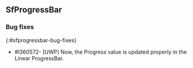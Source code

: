 ## SfProgressBar

### Bug fixes
{:#sfprogressbar-bug-fixes}

* \#I360572- [UWP] Now, the Progress value is updated properly in the Linear ProgressBar.
